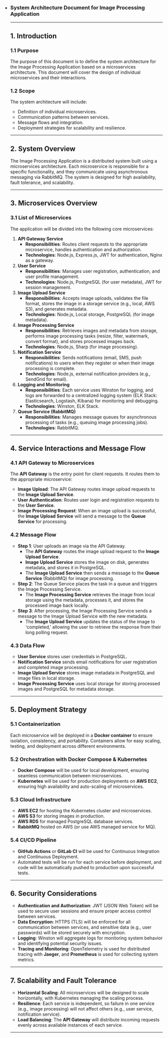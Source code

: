 - ### **System Architecture Document for Image Processing Application**

  ------

  ## 1. **Introduction**

  ### 1.1 **Purpose**

  The purpose of this document is to define the system architecture for the Image Processing Application based on a microservices architecture. This document will cover the design of individual microservices and their interactions.

  ### 1.2 **Scope**

  The system architecture will include:

  - Definition of individual microservices.
  - Communication patterns between services.
  - Message flows and integration.
  - Deployment strategies for scalability and resilience.

  ------

  ## 2. **System Overview**

  The Image Processing Application is a distributed system built using a microservices architecture. Each microservice is responsible for a specific functionality, and they communicate using asynchronous messaging via RabbitMQ. The system is designed for high availability, fault tolerance, and scalability.

  ------

  ## 3. **Microservices Overview**

  ### 3.1 **List of Microservices**

  The application will be divided into the following core microservices:

  1. **API Gateway Service**
     - **Responsibilities**: Routes client requests to the appropriate microservice, handles authentication and authorization.
     - **Technologies**: Node.js, Express.js, JWT for authentication, Nginx as a gateway.
  2. **User Service**
     - **Responsibilities**: Manages user registration, authentication, and user profile management.
     - **Technologies**: Node.js, PostgreSQL (for user metadata), JWT for session management.
  3. **Image Upload Service**
     - **Responsibilities**: Accepts image uploads, validates the file format, stores the image in a storage service (e.g., local, AWS S3), and generates metadata.
     - **Technologies**: Node.js, Local storage, PostgreSQL (for image metadata).
  4. **Image Processing Service**
     - **Responsibilities**: Retrieves images and metadata from storage, performs image processing tasks (resize, filter, watermark, convert format), and stores processed images back.
     - **Technologies**: Node.js, Sharp (for image processing).
  5. **Notification Service**
     - **Responsibilities**: Sends notifications (email, SMS, push notifications) to users when they register or when their image processing is complete.
     - **Technologies**: Node.js, external notification providers (e.g., SendGrid for email).
  6. **Logging and Monitoring**
     - **Responsibilities**: Each service uses Winston for logging, and logs are forwarded to a centralized logging system (ELK Stack: Elasticsearch, Logstash, Kibana) for monitoring and debugging.
     - **Technologies**: Winston, ELK Stack.
  7. **Queue Service (RabbitMQ)**
     - **Responsibilities**: Manages message queues for asynchronous processing of tasks (e.g., queuing image processing jobs).
     - **Technologies**: RabbitMQ.

  ------

  ## 4. **Service Interactions and Message Flow**

  ### 4.1 **API Gateway to Microservices**

  The **API Gateway** is the entry point for client requests. It routes them to the appropriate microservice:

  - **Image Upload**: The API Gateway routes image upload requests to the **Image Upload Service**.
  - **User Authentication**: Routes user login and registration requests to the **User Service**.
  - **Image Processing Request**: When an image upload is successful, the **Image Upload Service** will send a message to the **Queue Service** for processing.

  ### 4.2 **Message Flow**

  - **Step 1**: User uploads an image via the API Gateway.
    - The **API Gateway** routes the image upload request to the **Image Upload Service**.
    - **Image Upload Service** stores the image on disk, generates metadata, and stores it in PostgreSQL.
    - The **Image Upload Service** then sends a message to the **Queue Service** (RabbitMQ) for image processing.
  - **Step 2**: The Queue Service places the task in a queue and triggers the Image Processing Service.
    - The **Image Processing Service** retrieves the image from local storage using the metadata, processes it, and stores the processed image back locally.
  - **Step 3**: After processing, the Image Processing Service sends a message to the Image Upload Service with the new metadata.
    - The **Image Upload Service** updates the status of the image to 'completed,' allowing the user to retrieve the response from their long polling request.

  ### 4.3 **Data Flow**

  - **User Service** stores user credentials in PostgreSQL.
  - **Notification Service** sends email notifications for user registration and completed image processing.
  - **Image Upload Service** stores image metadata in PostgreSQL and image files in local storage.
  - **Image Processing Service** uses local storage for storing processed images and PostgreSQL for metadata storage.

  ------

  ## 5. **Deployment Strategy**

  ### 5.1 **Containerization**

  Each microservice will be deployed in a **Docker container** to ensure isolation, consistency, and portability. Containers allow for easy scaling, testing, and deployment across different environments.

  ### 5.2 **Orchestration with Docker Compose & Kubernetes**

  - **Docker Compose** will be used for local development, ensuring seamless communication between microservices.
  - **Kubernetes** will be used for production deployments on **AWS EC2**, ensuring high availability and auto-scaling of microservices.

  ### 5.3 **Cloud Infrastructure**

  - **AWS EC2** for hosting the Kubernetes cluster and microservices.
  - **AWS S3** for storing images in production.
  - **AWS RDS** for managed PostgreSQL database services.
  - **RabbitMQ** hosted on AWS (or use AWS managed service for MQ).

  ### 5.4 **CI/CD Pipeline**

  - **GitHub Actions** or **GitLab CI** will be used for Continuous Integration and Continuous Deployment.
  - Automated tests will be run for each service before deployment, and code will be automatically pushed to production upon successful tests.

  ------

  ## 6. **Security Considerations**

  - **Authentication and Authorization**: JWT (JSON Web Token) will be used to secure user sessions and ensure proper access control between services.
  - **Data Encryption**: HTTPS (TLS) will be enforced for all communication between services, and sensitive data (e.g., user passwords) will be stored securely with encryption.
  - **Logging**: Winston will aggregate logs for monitoring system behavior and identifying potential security issues.
  - **Tracing and Monitoring**: OpenTelemetry is used for distributed tracing with **Jaeger**, and **Prometheus** is used for collecting system metrics.

  ------

  ## 7. **Scalability and Fault Tolerance**

  - **Horizontal Scaling**: All microservices will be designed to scale horizontally, with Kubernetes managing the scaling process.
  - **Resilience**: Each service is independent, so failure in one service (e.g., image processing) will not affect others (e.g., user service, notification service).
  - **Load Balancing**: The **API Gateway** will distribute incoming requests evenly across available instances of each service.

  ------